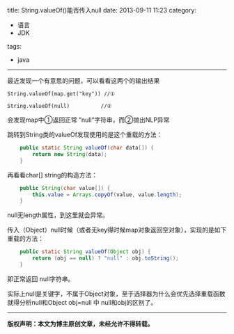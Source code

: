 title: String.valueOf()能否传入null
date: 2013-09-11 11:23
category:

- 语言
- JDK

tags:

- java

---

最近发现一个有意思的问题，可以看看这两个的输出结果

```
String.valueOf(map.get("key")) //①
```

```
String.valueOf(null)          //②
```
<!-- more -->
会发现map中①返回正常 ”null“字符串，而②抛出NLP异常

跳转到String类的valueOf发现使用的是这个重载的方法：

```java
    public static String valueOf(char data[]) {
        return new String(data);
    }
```

再看看char[] string的构造方法：

```java
    public String(char value[]) {
        this.value = Arrays.copyOf(value, value.length);
    }
```

null无length属性，到这里就会异常。

传入（Object）null时候（或者无key得时候map对象返回空对象），实现的是如下重载的方法：

```java
    public static String valueOf(Object obj) {
        return (obj == null) ? "null" : obj.toString();
    }
```

即正常返回 null字符串。

实际上null是关键字，不属于Object对象，至于选择器为什么会优先选择重载函数就得分析null和Object obj=null 中 null和obj的区别了。

---

**版权声明：本文为博主原创文章，未经允许不得转载。**
